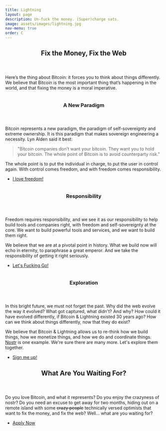 ```yaml
---
title: Lightning
layout: page
description: Un-fuck the money. (Super)charge sats.
image: assets/images/lightning.jpg
nav-menu: true
order: C
---
```


<!-- Main -->
<div id="main">

<!-- One -->
<section id="one">
	<div class="inner">
		<header class="major">
			<h2>Fix the Money, Fix the Web</h2>
		</header>
		<p>
		Here’s the thing about Bitcoin: it forces you to think about things
		differently.  We believe that Bitcoin is the most important thing that’s
		happening in the world, and that fixing the money is a moral imperative.
		</p>
	</div>
</section>

<!-- Two -->
<section id="two" class="spotlights">
	<section>
		<img src="{% link assets/images/pic08.jpg %}" alt="" data-position="center center" />
		<div class="content">
			<div class="inner">
				<header class="major">
					<h3>A New Paradigm</h3>
				</header>
				<p> Bitcoin represents a new paradigm, the paradigm of
				self-sovereignty and extreme ownership.  It is this paradigm
				that makes sovereign engineering a necessity. Lyn Alden said it
				best:
				<blockquote>"Bitcoin companies don’t want your bitcoin.
				They want you to hold your bitcoin. The whole point of Bitcoin
				is to avoid counterparty risk."
				</blockquote>
				The whole point is to put the individual in charge, to put the
				user in control again. With control comes freedom, and with
				freedom comes responsibility.</p>
				<ul class="actions">
					<li><a href="#responsibility" class="button scrolly">I love freedom!</a></li>
				</ul>
			</div>
		</div>
	</section>
	<section>
		<img src="{% link assets/images/pic09.jpg %}" alt="" data-position="top center" />
		<div class="content">
			<div class="inner">
				<header class="major">
					<h3 id="responsibility">Responsibility</h3>
				</header>
				<p>
				Freedom requires responsibility, and we see it as our
				responsibility to help build tools and companies right, with
				freedom and self-sovereignty at the core.
				We want to build powerful tools and services, and we want to
				build them right.
				</p>
				<p>
				We believe that we are at a pivotal point in
				history. What we build now will echo in eternity, to paraphrase
				a great emperor. And we take the responsibility of getting it
				right seriously. 
				</p>
				<ul class="actions">
					<li><a href="#family" class="button scrolly">Let's Fucking Go!</a></li>
				</ul>
			</div>
		</div>
	</section>
	<section>
		<img src="{% link assets/images/pic10.jpg %}" alt="" data-position="25% 25%" />
		<div class="content">
			<div class="inner">
				<header class="major">
					<h3 id="exploration">Exploration</h3>
				</header>
				<p>
				In this bright future, we must not forget the past. Why did
				the web evolve the way it evolved? What got captured, what
				didn't? And why? How could it have evolved differently, if
				Bitcoin & Lightning existed 30 years ago? How can we think about
				things differently, now that they do exist?
				</p>
				<p>
				We believe that Bitcoin & Lightning allows us to re-think
				how we build things, how we monetize things, and how we do and
				coordinate things. <a href="/nostr">Nostr</a> is one example. We're sure there are
				many more. Let's explore them together.
				</p>
				<ul class="actions">
					<li><a href="#apply" class="button scrolly">Sign me up!</a></li>
				</ul>
			</div>
		</div>
	</section>
</section>

<!-- Three -->
<section id="three">
	<div class="inner">
		<header class="major">
			<h2 id="apply">What Are You Waiting For?</h2>
		</header>
		<p>
		Do you love Bitcoin, and what it represents? Do you enjoy the crazyness
		of nostr? Do you need an excuse to get away for two months, hiding out
		on a remote island with some <s>crazy people</s> technically versed
		optimists that want to fix the money, and fix the web? Well... what are
		you waiting for?
		</p>
		<ul class="actions">
			<li><a href="{{ site.typeform }}" target="_blank" class="button next">Apply Now</a></li>
		</ul>
	</div>
</section>

</div>